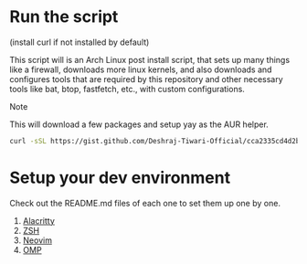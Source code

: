 # Run the script 
(install curl if not installed by default)

This script will is an Arch Linux post install script, that sets up many things like a firewall, downloads more linux kernels, and also downloads and configures tools that are required by this repository and other necessary tools like bat, btop, fastfetch, etc., with custom configurations.

> [!NOTE]
> This will download a few packages and setup yay as the AUR helper.

```bash
curl -sSL https://gist.github.com/Deshraj-Tiwari-Official/cca2335cd4d2bd21391aa7145f75756b/raw | bash
```

# Setup your dev environment

Check out the README.md files of each one to set them up one by one.

1. [Alacritty](./alacritty/.config/alacritty/README.md)
2. [ZSH](./zsh/README.md)
3. [Neovim](./nvim/.config/nvim/README.md)
4. [OMP](./ohmyposh/.config/ohmyposh/README.md)
